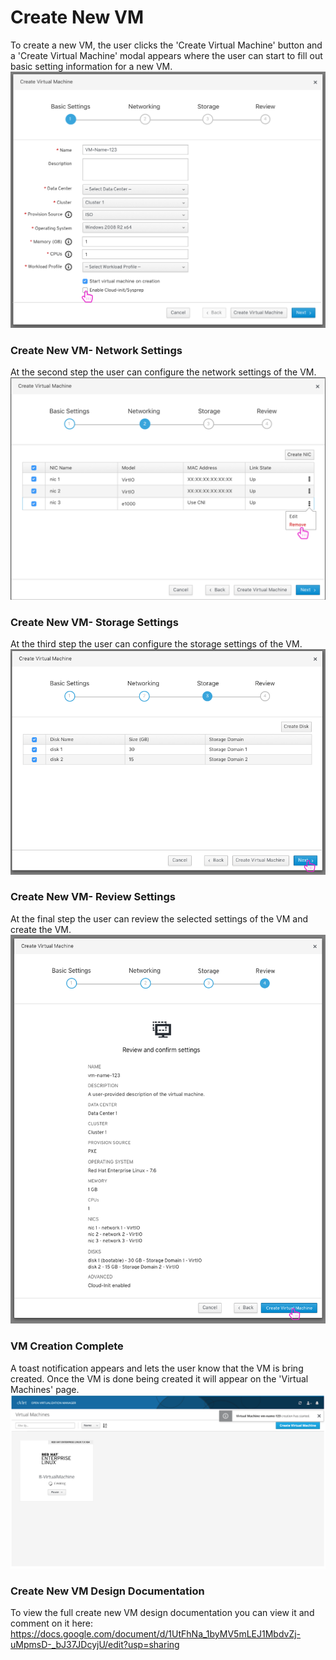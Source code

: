 # Create New VM
To create a new VM, the user clicks the 'Create Virtual Machine' button and a 'Create Virtual Machine' modal appears where the user can start to fill out basic setting information for a new VM. 
![console-1](img/create-new-vm-1.png)

### Create New VM- Network Settings
At the second step the user can configure the network settings of the VM.
![console-1](img/create-new-vm-2.png)

### Create New VM- Storage Settings
At the third step the user can configure the storage settings of the VM. 
![console-1](img/create-new-vm-3.png)

### Create New VM- Review Settings
At the final step the user can review the selected settings of the VM and create the VM.
![console-1](img/create-new-vm-4.png)

### VM Creation Complete
A toast notification appears and lets the user know that the VM is bring created. Once the VM is done being created it will appear on the 'Virtual Machines' page.  
![console-1](img/create-new-vm-5.png)

### Create New VM Design Documentation
To view the full create new VM design documentation you can view it and comment on it here: https://docs.google.com/document/d/1UtFhNa_1byMV5mLEJ1MbdvZj-uMpmsD-_bJ37JDcyjU/edit?usp=sharing
